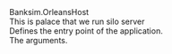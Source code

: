 <?xml version="1.0"?>
<doc>
    <assembly>
        <name>Banksim.OrleansHost</name>
    </assembly>
    <members>
        <member name="T:Banksim.OrleansHost.Program">
            <summary>
            This is palace that we run silo server 
            </summary>
        </member>
        <member name="M:Banksim.OrleansHost.Program.Main(System.String[])">
            <summary>
            Defines the entry point of the application.
            </summary>
            <param name="args">The arguments.</param>
        </member>
    </members>
</doc>
